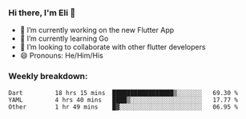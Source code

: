 ### Hi there, I'm Eli 👋
- 🔭 I’m currently working on the new Flutter App
- 🌱 I’m currently learning Go
- 🦄 I’m looking to collaborate with other flutter developers
- 😄 Pronouns: He/Him/His

### Weekly breakdown:
<!--START_SECTION:waka-->

```text
Dart         18 hrs 15 mins  █████████████████▒░░░░░░░   69.30 %
YAML         4 hrs 40 mins   ████▒░░░░░░░░░░░░░░░░░░░░   17.77 %
Other        1 hr 49 mins    █▓░░░░░░░░░░░░░░░░░░░░░░░   06.95 %
```

<!--END_SECTION:waka-->
